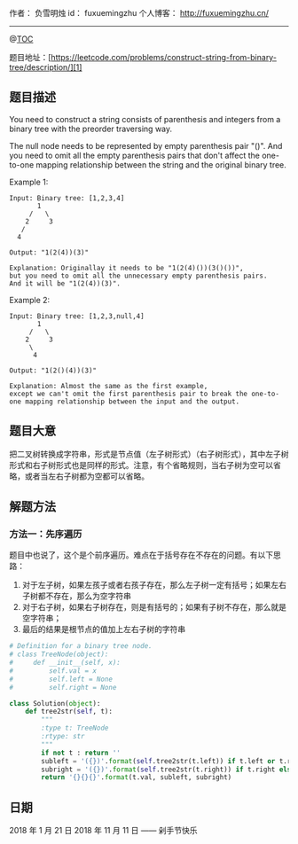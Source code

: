 
作者： 负雪明烛
id：	fuxuemingzhu
个人博客：	http://fuxuemingzhu.cn/

---
@[TOC](目录)

题目地址：[https://leetcode.com/problems/construct-string-from-binary-tree/description/][1]


## 题目描述

You need to construct a string consists of parenthesis and integers from a binary tree with the preorder traversing way.

The null node needs to be represented by empty parenthesis pair "()". And you need to omit all the empty parenthesis pairs that don't affect the one-to-one mapping relationship between the string and the original binary tree.

Example 1:

    Input: Binary tree: [1,2,3,4]
           1
         /   \
        2     3
       /    
      4     
    
    Output: "1(2(4))(3)"

    Explanation: Originallay it needs to be "1(2(4)())(3()())", 
    but you need to omit all the unnecessary empty parenthesis pairs. 
    And it will be "1(2(4))(3)".

Example 2:

    Input: Binary tree: [1,2,3,null,4]
           1
         /   \
        2     3
         \  
          4 
    
    Output: "1(2()(4))(3)"
    
    Explanation: Almost the same as the first example, 
    except we can't omit the first parenthesis pair to break the one-to-one mapping relationship between the input and the output.

## 题目大意

把二叉树转换成字符串，形式是节点值（左子树形式）（右子树形式），其中左子树形式和右子树形式也是同样的形式。注意，有个省略规则，当右子树为空可以省略，或者当左右子树都为空都可以省略。

## 解题方法

### 方法一：先序遍历

题目中也说了，这个是个前序遍历。难点在于括号存在不存在的问题。有以下思路：

1. 对于左子树，如果左孩子或者右孩子存在，那么左子树一定有括号；如果左右子树都不存在，那么为空字符串
2. 对于右子树，如果右子树存在，则是有括号的；如果有子树不存在，那么就是空字符串；
3. 最后的结果是根节点的值加上左右子树的字符串

```python
# Definition for a binary tree node.
# class TreeNode(object):
#     def __init__(self, x):
#         self.val = x
#         self.left = None
#         self.right = None

class Solution(object):
    def tree2str(self, t):
        """
        :type t: TreeNode
        :rtype: str
        """
        if not t : return ''
        subleft = '({})'.format(self.tree2str(t.left)) if t.left or t.right else ''
        subright = '({})'.format(self.tree2str(t.right)) if t.right else ''
        return '{}{}{}'.format(t.val, subleft, subright)
```

## 日期

2018 年 1 月 21 日 
2018 年 11 月 11 日 —— 剁手节快乐

  [1]: https://leetcode.com/problems/construct-string-from-binary-tree/description/
